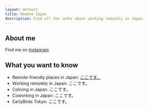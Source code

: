 ```yaml
---
layout: default
title: Remote Japan
description: Find all the infos about working remotely in Japan. 
---
```


## About me

Find me on <a href="https://www.instagram.com/margauxbarbier/" target="_blank">Instagram</a>

## What you want to know ##

* Remote-friendly places in Japan: [ここです。](https://www.instagram.com/whereiwouldliketoremote/)
* Working remotely in Japan: ここです。  
* Coliving in Japan: ここです。  
* Coworking in Japan: ここです。  
* EarlyBirds Tokyo: ここです。  
